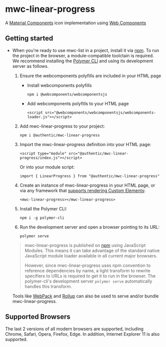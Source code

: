 # mwc-linear-progress
A [Material Components](https://material.io/components/) icon implementation using [Web Components](https://www.webcomponents.org/introduction)

## Getting started

* When you're ready to use mwc-list in a project, install it via [npm](https://www.npmjs.com/). To run the project in the browser, a module-compatible toolctain is required. We recommend installing the [Polymer CLI](https://github.com/Polymer/polymer-cli) and using its development server as follows.

  1. Ensure the webcomponents polyfills are included in your HTML page

      - Install webcomponents polyfills

          ```npm i @webcomponents/webcomponentsjs```

      - Add webcomponents polyfills to your HTML page

          ```<script src="@webcomponents/webcomponentsjs/webcomponents-loader.js"></script>```

  1. Add mwc-linear-progress to your project:

      ```npm i @authentic/mwc-linear-progress```

  1. Import the mwc-linear-progress definition into your HTML page:

      ```<script type="module" src="@authentic/mwc-linear-progress/index.js"></script>```

      Or into your module script:

      ```import { LinearProgress } from "@authentic/mwc-linear-progress"```

  1. Create an instance of mwc-linear-progress in your HTML page, or via any framework that [supports rendering Custom Elements](https://custom-elements-everywhere.com/):

      ```<mwc-linear-progress></mwc-linear-progress>```

  1. Install the Polymer CLI:

      ```npm i -g polymer-cli```

  1. Run the development server and open a browser pointing to its URL:

      ```polymer serve```

  > mwc-linear-progress is published on [npm](https://www.npmjs.com/package/@authentic/mwc-linear-progress) using JavaScript Modules.
  This means it can take advantage of the standard native JavaScript module loader available in all current major browsers.
  >
  > However, since mwc-linear-progress uses npm convention to reference dependencies by name, a light transform to rewrite specifiers to URLs is required to get it to run in the browser. The polymer-cli's development server `polymer serve` automatically handles this transform.

  Tools like [WebPack](https://webpack.js.org/) and [Rollup](https://rollupjs.org/) can also be used to serve and/or bundle mwc-linear-progress.

## Supported Browsers

The last 2 versions of all modern browsers are supported, including
Chrome, Safari, Opera, Firefox, Edge. In addition, Internet Explorer 11 is also supported.
